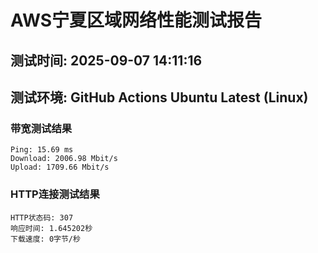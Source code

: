 # AWS宁夏区域网络性能测试报告
## 测试时间: 2025-09-07 14:11:16
## 测试环境: GitHub Actions Ubuntu Latest (Linux)

### 带宽测试结果
```
Ping: 15.69 ms
Download: 2006.98 Mbit/s
Upload: 1709.66 Mbit/s
```

### HTTP连接测试结果
```
HTTP状态码: 307
响应时间: 1.645202秒
下载速度: 0字节/秒
```

